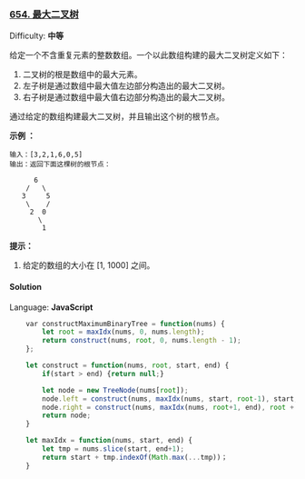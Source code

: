 ### [654\. 最大二叉树](https://leetcode-cn.com/problems/maximum-binary-tree/)

Difficulty: **中等**


给定一个不含重复元素的整数数组。一个以此数组构建的最大二叉树定义如下：

1.  二叉树的根是数组中的最大元素。
2.  左子树是通过数组中最大值左边部分构造出的最大二叉树。
3.  右子树是通过数组中最大值右边部分构造出的最大二叉树。

通过给定的数组构建最大二叉树，并且输出这个树的根节点。

**示例 ：**

```
输入：[3,2,1,6,0,5]
输出：返回下面这棵树的根节点：

      6
    /   \
   3     5
    \    / 
     2  0   
       \
        1
```

**提示：**

1.  给定的数组的大小在 [1, 1000] 之间。


#### Solution

Language: **JavaScript**

```JavaScript
    ​var constructMaximumBinaryTree = function(nums) {
        let root = maxIdx(nums, 0, nums.length);
        return construct(nums, root, 0, nums.length - 1);
    };

    let construct = function(nums, root, start, end) {
        if(start > end) {return null;}

        let node = new TreeNode(nums[root]);
        node.left = construct(nums, maxIdx(nums, start, root-1), start, root - 1);
        node.right = construct(nums, maxIdx(nums, root+1, end), root + 1, end);
        return node;
    }

    let maxIdx = function(nums, start, end) {
        let tmp = nums.slice(start, end+1);
        return start + tmp.indexOf(Math.max(...tmp))；
    }
```